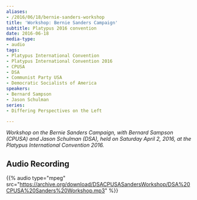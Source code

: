 ```yaml
---
aliases:
- /2016/06/18/bernie-sanders-workshop
title: 'Workshop: Bernie Sanders Campaign'
subtitle: Platypus 2016 convention
date: 2016-06-18
media-type:
- audio
tags:
- Platypus International Convention
- Platypus International Convention 2016
- CPUSA
- DSA
- Communist Party USA
- Democratic Socialists of America
speakers:
- Bernard Sampson
- Jason Schulman
series:
- Differing Perspectives on the Left

---
```

_Workshop on the Bernie Sanders Campaign, with Bernard Sampson (CPUSA) and Jason Schulman (DSA), held on Saturday April 2, 2016, at the Platypus International Convention 2016._

## Audio Recording

{{% audio type="mpeg" src="https://archive.org/download/DSACPUSASandersWorkshop/DSA%20CPUSA%20Sanders%20Workshop.mp3" %}}
